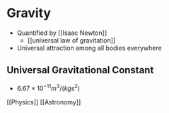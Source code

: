 # Gravity

- Quantified by [[Isaac Newton]]
  - [[universal law of gravitation]]
- Universal attraction among all bodies everywhere

## Universal Gravitational Constant

- $6.67 \times 10^{-11} m^3 / (kg s^2)$

[[Physics]] [[Astronomy]]

